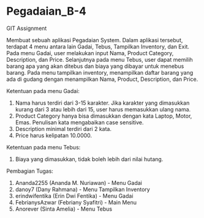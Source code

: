 # Pegadaian_B-4
GIT Assignment

Membuat sebuah aplikasi Pegadaian System. Dalam aplikasi tersebut, terdapat 4 menu antara lain Gadai, Tebus, Tampilkan Inventory, dan Exit. Pada menu Gadai, user melakukan input Nama, Product Category, Description, dan Price. Selanjutnya pada menu Tebus, user dapat memilih barang apa yang akan ditebus dan biaya yang dibayar untuk menebus barang. Pada menu tampilkan inventory, menampilkan daftar barang yang ada di gudang dengan menampilkan Nama, Product, Description, dan Price. 

Ketentuan pada menu Gadai:
1. Nama harus terdiri dari 3-15 karakter. Jika karakter yang dimasukkan kurang dari 3 atau lebih dari 15, user harus memasukkan ulang nama.
2. Product Category hanya bisa dimasukkan dengan kata Laptop, Motor, Emas. Penulisan kata mengabaikan case sensitive.
3. Description minimal terdiri dari 2 kata.
4. Price harus kelipatan 10.0000.

Ketentuan pada menu Tebus:
1. Biaya yang dimasukkan, tidak boleh lebih dari nilai hutang.

Pembagian Tugas:
1. Ananda2255 (Ananda M. Nuriawan) - Menu Gadai
2. danoy7 (Dany Rahmana) - Menu Tampilkan Inventory
3. erindwifentika (Erin Dwi Fentika) - Menu Gadai
4. FebrianysAzwar (Febriany Syafitri) - Main Menu
5. Anorever (Sinta Amelia) - Menu Tebus
